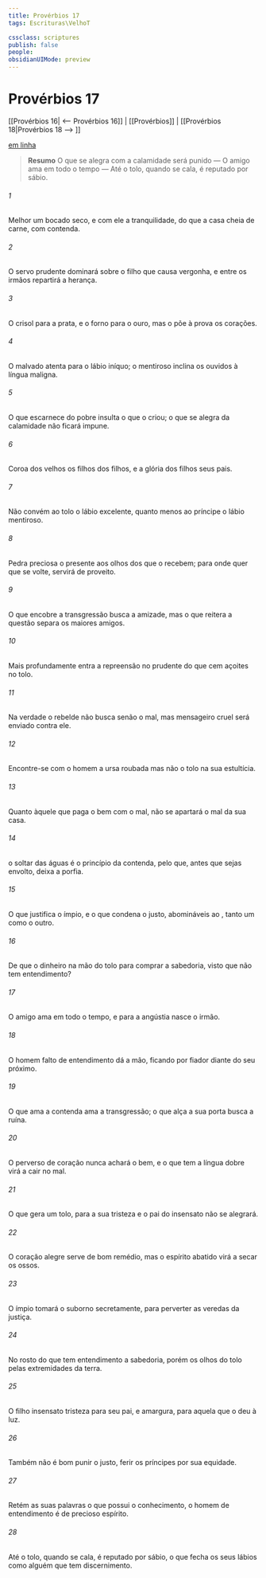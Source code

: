 ```yaml
---
title: Provérbios 17
tags: Escrituras\VelhoT

cssclass: scriptures
publish: false
people:
obsidianUIMode: preview
---
```


# Provérbios 17
[[Provérbios 16| <-- Provérbios 16]] | [[Provérbios]] | [[Provérbios 18|Provérbios 18 --> ]]

[em linha](https://churchofjesuschrist.org/study/scriptures/ot/prov/17?lang=por)

> __Resumo__
O que se alegra com a calamidade será punido — O amigo ama em todo o tempo — Até o tolo, quando se cala, é reputado por sábio.

###### 1 
Melhor  um bocado seco, e com ele a tranquilidade, do que a casa cheia de carne, com contenda.

###### 2 
O servo prudente dominará sobre o filho que causa vergonha, e entre os irmãos repartirá a herança.

###### 3 
O crisol  para a prata, e o forno para o ouro, mas o  põe à prova os corações.

###### 4 
O malvado atenta para o lábio iníquo; o mentiroso inclina os ouvidos à língua maligna.

###### 5 
O que escarnece do pobre insulta o que o criou; o que se alegra da calamidade não ficará impune.

###### 6 
Coroa dos velhos  os filhos dos filhos, e a glória dos filhos  seus pais.

###### 7 
Não convém ao tolo o lábio excelente, quanto menos ao príncipe o lábio mentiroso.

###### 8 
Pedra preciosa  o presente aos olhos dos que o recebem; para onde quer que se volte, servirá de proveito.

###### 9 
O que encobre a transgressão busca a amizade, mas o que reitera a questão separa os maiores amigos.

###### 10 
Mais profundamente entra a repreensão no prudente do que cem açoites no tolo.

###### 11 
Na verdade o rebelde não busca senão o mal, mas mensageiro cruel será enviado contra ele.

###### 12 
Encontre-se com o homem a ursa roubada  mas não o tolo na sua estultícia.

###### 13 
Quanto àquele que paga o bem com o mal, não se apartará o mal da sua casa.

###### 14 
 o soltar das águas é o princípio da contenda, pelo que, antes que sejas envolto, deixa a porfia.

###### 15 
O que justifica o ímpio, e o que condena o justo,  abomináveis ao , tanto um como o outro.

###### 16 
De que  o dinheiro na mão do tolo para comprar a sabedoria, visto que não tem entendimento?

###### 17 
O amigo ama em todo o tempo, e para a angústia nasce o irmão.

###### 18 
O homem falto de entendimento dá a mão, ficando por fiador diante do seu próximo.

###### 19 
O que ama a contenda ama a transgressão; o que alça a sua porta busca a ruína.

###### 20 
O perverso de coração nunca achará o bem, e o que tem a língua dobre virá a cair no mal.

###### 21 
O que gera um tolo, para a sua tristeza  e o pai do insensato não se alegrará.

###### 22 
O coração alegre serve de bom remédio, mas o espírito abatido virá a secar os ossos.

###### 23 
O ímpio tomará o suborno secretamente, para perverter as veredas da justiça.

###### 24 
No rosto do que tem entendimento  a sabedoria, porém os olhos do tolo  pelas extremidades da terra.

###### 25 
O filho insensato  tristeza para seu pai, e amargura, para aquela que o deu à luz.

###### 26 
Também não é bom punir o justo,  ferir os príncipes por sua equidade.

###### 27 
Retém as suas palavras o que possui o conhecimento,  o homem de entendimento é de precioso espírito.

###### 28 
Até o tolo, quando se cala, é reputado por sábio,  o que fecha os seus lábios  como alguém que tem discernimento.

